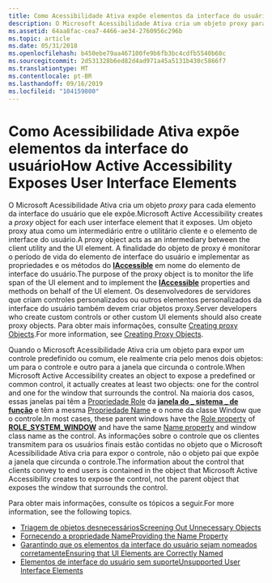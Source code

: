 ```yaml
---
title: Como Acessibilidade Ativa expõe elementos da interface do usuário
description: O Microsoft Acessibilidade Ativa cria um objeto proxy para cada elemento da interface do usuário que ele expõe.
ms.assetid: 64aa8fac-cea7-4466-ae34-2760956c296b
ms.topic: article
ms.date: 05/31/2018
ms.openlocfilehash: b450ebe79aa467100fe9b6fb3bc4cdfb5540b60c
ms.sourcegitcommit: 2d531328b6ed82d4ad971a45a5131b430c5866f7
ms.translationtype: MT
ms.contentlocale: pt-BR
ms.lasthandoff: 09/16/2019
ms.locfileid: "104159800"
---
```

# <a name="how-active-accessibility-exposes-user-interface-elements"></a><span data-ttu-id="9a9be-103">Como Acessibilidade Ativa expõe elementos da interface do usuário</span><span class="sxs-lookup"><span data-stu-id="9a9be-103">How Active Accessibility Exposes User Interface Elements</span></span>

<span data-ttu-id="9a9be-104">O Microsoft Acessibilidade Ativa cria um objeto *proxy* para cada elemento da interface do usuário que ele expõe.</span><span class="sxs-lookup"><span data-stu-id="9a9be-104">Microsoft Active Accessibility creates a *proxy* object for each user interface element that it exposes.</span></span> <span data-ttu-id="9a9be-105">Um objeto proxy atua como um intermediário entre o utilitário cliente e o elemento de interface do usuário.</span><span class="sxs-lookup"><span data-stu-id="9a9be-105">A proxy object acts as an intermediary between the client utility and the UI element.</span></span> <span data-ttu-id="9a9be-106">A finalidade do objeto de proxy é monitorar o período de vida do elemento de interface do usuário e implementar as propriedades e os métodos do [**IAccessible**](/windows/desktop/api/oleacc/nn-oleacc-iaccessible) em nome do elemento de interface do usuário.</span><span class="sxs-lookup"><span data-stu-id="9a9be-106">The purpose of the proxy object is to monitor the life span of the UI element and to implement the [**IAccessible**](/windows/desktop/api/oleacc/nn-oleacc-iaccessible) properties and methods on behalf of the UI element.</span></span> <span data-ttu-id="9a9be-107">Os desenvolvedores de servidores que criam controles personalizados ou outros elementos personalizados da interface do usuário também devem criar objetos proxy.</span><span class="sxs-lookup"><span data-stu-id="9a9be-107">Server developers who create custom controls or other custom UI elements should also create proxy objects.</span></span> <span data-ttu-id="9a9be-108">Para obter mais informações, consulte [Creating proxy Objects](creating-proxy-objects.md).</span><span class="sxs-lookup"><span data-stu-id="9a9be-108">For more information, see [Creating Proxy Objects](creating-proxy-objects.md).</span></span>

<span data-ttu-id="9a9be-109">Quando o Microsoft Acessibilidade Ativa cria um objeto para expor um controle predefinido ou comum, ele realmente cria pelo menos dois objetos: um para o controle e outro para a janela que circunda o controle.</span><span class="sxs-lookup"><span data-stu-id="9a9be-109">When Microsoft Active Accessibility creates an object to expose a predefined or common control, it actually creates at least two objects: one for the control and one for the window that surrounds the control.</span></span> <span data-ttu-id="9a9be-110">Na maioria dos casos, essas janelas pai têm a [Propriedade Role](role-property.md) da [**janela do \_ sistema \_ de função**](object-roles.md) e têm a mesma [Propriedade Name](name-property.md) e o nome da classe Window que o controle.</span><span class="sxs-lookup"><span data-stu-id="9a9be-110">In most cases, these parent windows have the [Role property](role-property.md) of [**ROLE\_SYSTEM\_WINDOW**](object-roles.md) and have the same [Name property](name-property.md) and window class name as the control.</span></span> <span data-ttu-id="9a9be-111">As informações sobre o controle que os clientes transmitem para os usuários finais estão contidas no objeto que o Microsoft Acessibilidade Ativa cria para expor o controle, não o objeto pai que expõe a janela que circunda o controle.</span><span class="sxs-lookup"><span data-stu-id="9a9be-111">The information about the control that clients convey to end users is contained in the object that Microsoft Active Accessibility creates to expose the control, not the parent object that exposes the window that surrounds the control.</span></span>

<span data-ttu-id="9a9be-112">Para obter mais informações, consulte os tópicos a seguir.</span><span class="sxs-lookup"><span data-stu-id="9a9be-112">For more information, see the following topics.</span></span>

-   [<span data-ttu-id="9a9be-113">Triagem de objetos desnecessários</span><span class="sxs-lookup"><span data-stu-id="9a9be-113">Screening Out Unnecessary Objects</span></span>](screening-out-unnecessary-objects.md)
-   [<span data-ttu-id="9a9be-114">Fornecendo a propriedade Name</span><span class="sxs-lookup"><span data-stu-id="9a9be-114">Providing the Name Property</span></span>](providing-the-name-property.md)
-   [<span data-ttu-id="9a9be-115">Garantindo que os elementos da interface do usuário sejam nomeados corretamente</span><span class="sxs-lookup"><span data-stu-id="9a9be-115">Ensuring that UI Elements are Correctly Named</span></span>](ensure-that-ui-elements-are-named-correctly.md)
-   [<span data-ttu-id="9a9be-116">Elementos de interface do usuário sem suporte</span><span class="sxs-lookup"><span data-stu-id="9a9be-116">Unsupported User Interface Elements</span></span>](unsupported-user-interface-elements.md)

 

 




